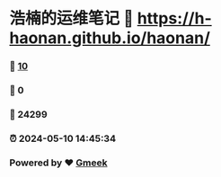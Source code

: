 # 浩楠的运维笔记 :link: https://h-haonan.github.io/haonan/ 
### :page_facing_up: [10](https://h-haonan.github.io/haonan//tag.html) 
### :speech_balloon: 0 
### :hibiscus: 24299 
### :alarm_clock: 2024-05-10 14:45:34 
### Powered by :heart: [Gmeek](https://github.com/Meekdai/Gmeek)
